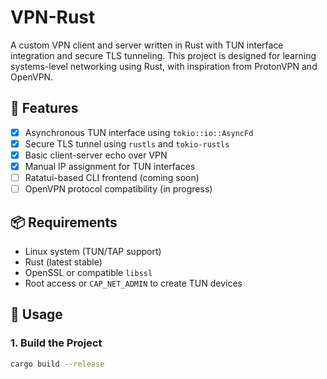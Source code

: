 # VPN-Rust

A custom VPN client and server written in Rust with TUN interface integration and secure TLS tunneling. This project is designed for learning systems-level networking using Rust, with inspiration from ProtonVPN and OpenVPN.

## 🔧 Features

- [x] Asynchronous TUN interface using `tokio::io::AsyncFd`
- [x] Secure TLS tunnel using `rustls` and `tokio-rustls`
- [x] Basic client-server echo over VPN
- [x] Manual IP assignment for TUN interfaces
- [ ] Ratatui-based CLI frontend (coming soon)
- [ ] OpenVPN protocol compatibility (in progress)

## 📦 Requirements

- Linux system (TUN/TAP support)
- Rust (latest stable)
- OpenSSL or compatible `libssl`
- Root access or `CAP_NET_ADMIN` to create TUN devices

## 🚀 Usage

### 1. Build the Project

```bash
cargo build --release

